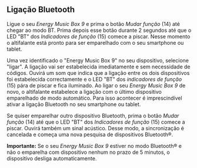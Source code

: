 ## Ligação Bluetooth

Ligue o seu *Energy Music Box 9* e prima o botão *Mudar função* (14) até chegar ao modo BT. Prima depois esse botão durante 2 segundos até que o LED "BT" dos *Indicadores de função* (15) comece a piscar. Nesse momento o altifalante está pronto para ser emparelhado com o seu smartphone ou tablet.

Uma vez identificado o "Energy Music Box 9" no seu dispositivo, selecione "ligar". A ligação vai ser estabelecida imediatamente e sem necessidade de códigos. Ouvirá um som que indica que a ligação entre os dois dispositivos foi estabelecida correctamente e o LED "BT" dos *indicadores de função* (15) pára de piscar e fica iluminado. Ao ligar o seu *Energy Music Box 9* de novo, o altifalante estabelece a ligação com o último dispositivo emparelhado de modo automático. Para isso acontecer é imprescindível ativar a ligação Bluetooth no seu smartphone ou tablet.

Se quiser emparelhar outro dispositivo Bluetooth, prima o botão *Mudar função* (14) até que o LED "BT" dos *Indicadores de função* (15) comece a piscar. Ouvirá também um sinal acústico. Desse modo, a sincronização é cancelada e começa uma nova pesquisa de dispositivos Bluetooth®.

**Importante:** Se o seu *Energy Music Box 9* estiver no modo Bluetooth® e não o emparelha com dispositivo nenhum no prazo de 5 minutos, o dispositivo desliga automaticamente.


